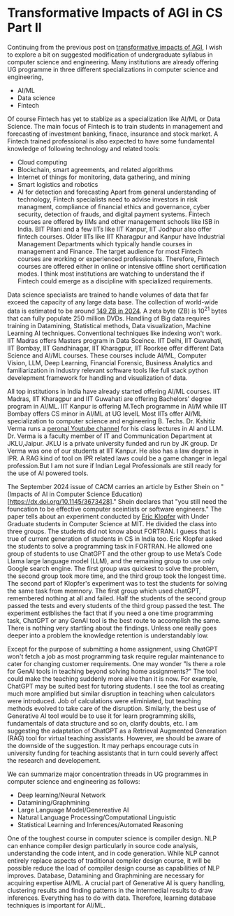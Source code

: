 # Transformative Impacts of AGI in CS Part II

Continuing from the previous post on [transformative impacts of AGI](./Software_engineering_jobs.md), I wish to explore a bit on 
suggested modification of undergraduate syllabus in computer science and engineering. Many institutions are already offering UG
programme in three different specializations in computer science and engineering, 
- AI/ML
- Data science
- Fintech

Of course Fintech has yet to stablize as a specialization like AI/ML or Data Science. The main focus of Fintech is to 
train students in management and forecasting of investment banking, finace, insurance and stock market. A Fintech trained 
professional is also expected to have some fundamental knowledge of following technology and related tools:
- Cloud computing
- Blockchain, smart agreements, and related algorithms
- Internet of things for monitoring, data gathering, and mining
- Smart logistics and robotics
- AI for detection and forecasting
Apart from general understanding of technology, Fintech specialists need to advise investors in risk managment, compliance of
financial ethics and governance, cyber security, detection of frauds, and digital payment systems. Fintech courses are offered by IIMs
and other management schools like ISB in India. BIT Pilani and a few IITs like IIT Kanpur, IIT Jodhpur also offer fintech courses.
Older IITs like IIT Kharagpur and Kanpur have Industrial Management Departments which typically handle courses in management
and Finance. The target audience for most Fintech courses are working or experienced professionals. Therefore, Fintech courses
are offered either in online or intensive offline short certification modes. I think most institutions are watching to understand the
if Fintech could emerge as a discipline with specialized requirements. 

Data science specialists are trained to handle volumes of data that far exceed the capacity of any large data base. The collection
of world-wide data is estimated to be around [149 ZB in 2024](https://rivery.io/blog/big-data-statistics-how-much-data-is-there-in-the-world/).
A zeta byte (ZB) is $10^{21}$ bytes that can fully populate 250 million DVDs. Handling of Big data requires training in 
Datamining, Statistical methods, Data visualization, Machine Learning AI techniques. Conventional techniques like indexing 
won't work. IIT Madras offers Masters program in Data Sceince. IIT Delhi, IIT Guwahati, IIT Bombay, IIT Gandhinagar, IIT 
Kharagpur, IIT Roorkee offer different Data Science and AI/ML courses. These courses include AI/ML, Computer Vision, LLM, 
Deep Learning, Financial Forensic, Business Analytics and familiarization in Industry relevant software tools like full stack 
python develepment framework for handling and visualization of data. 

All top institutions in India have already started offering AI/ML courses. IIT Madras, IIT Kharagpur and IIT Guwahati are offering 
Bachelors' degree program in AI/ML. IIT Kanpur is offering M.Tech programme in AI/M while IIT Bombay offers CS minor in AI/ML 
at UG levelL Most IITs offer AI/ML specialization to computer science and engineering B. Techs. Dr. Kshitiz Verma runs a
[peronal Youtube channel](https://www.youtube.com/user/vkshitiz) for his class lectures in AI and LLM. Dr. Verma is a faculty 
member of IT and Communication Department at JKLU,Jaipur. JKLU is a private university funded and run by JK group. Dr Verma
was one of our students at IIT Kanpur. He also has a law degree in IPR. A RAG kind of tool on IPR related laws could be a game
changer in legal profession.But I am not sure if Indian Legal Professionals are still ready for the use of AI powered tools.   

The September 2024 issue of CACM carries an article by Esther Shein on "(Impacts of AI in Computer Science Education)[https://dx.doi.org/10.1145/3673428]." 
Shein declares that "you still need the founcation to be effective computer sceintists or software engineers." The paper 
tells about an experiment conducted by [Eric Klopfer](https://education.mit.edu/person/eric_klopfer/) with Under Graduate
students in Computer Science at MIT. He divided the class into three groups. The students did not know about FORTRAN. I guess
that is true of current generation of students in CS in India too. Eric Klopfer asked the students to solve a programming task in 
FORTRAN. He allowed one group of students to use ChatGPT and the other group to use Meta’s Code Llama large language model (LLM),
and the remaining group to use only Google search engine. The first group was quickest to solve the problem, the second group 
took more time, and the third group took the longest time. The second part of Klopfer's experiment was to test the students for
solving the same task from memnory. The first group which used chatGPT, remembered nothing at all and failed. Half the students
of the second group passed the tests and every students of the third group passed the test. The experiment estblishes the fact
that if you need a one time programming task, ChatGPT or any GenAI tool is the best route to accomplish the same. There is
nothing very startling about the findings. Unless one really goes deeper into a problem the knowledge retention is understandably
low.

Except for the purpose of submitting a home assignment, using ChatGPT won't fetch a job as most programming task require 
regular maintenance to cater for changing customer requirements. One may wonder "Is there a role for GenAI tools in teaching 
beyond solving home assignments?" The tool could make the teaching suddenly more alive than it is now. For example, ChatGPT
may be suited best for tutoring students. I see the tool as creating much more amplified but similar disruption in teaching
when calculators were introduced. Job of calculations were eliminiated, but teaching methods evolved to take care of the
disruption. Similarly, the best use of Generative AI tool would be to use it for learn programming skills, fundamentals 
of data structure and so on, clarify doubts, etc. I am suggesting the adaptation of ChatGPT as a Retrieval Augmented 
Generation (RAG) tool for virtual teaching assistants. However, we should be aware of the downside of the suggestion. It may
perhaps encourage  cuts in university funding for teaching assistants that in turn could severly affect the research and 
developement. 

We can summarize major concentration threads in UG programmes in computer science and engineering as follows:
- Deep learning/Neural Network
- Datamining/Graphmining
- Large Language Model/Genereative AI 
- Natural Language Processing/Computational Linguistic
- Statistical Learning and Inferences/Automated Reasoning

One of the toughest course in computer science is compiler design. NLP can enhance compiler design particularly in source code 
analysis, understanding the code intent, and in code generation. While NLP cannot entirely replace
aspects of traditional compiler design course, it will be possible reduce the load of compiler design course as capabilities
of NLP improves. Database, Datamining and Graphmining are necessary for acquiring expertise AI/ML. A crucial part of Generative
AI is query handling, clustering results and finding patterns in the intermedial results to draw inferences. Everything has
to do with data. Therefore, learning database techniques is important for AI/ML.    


